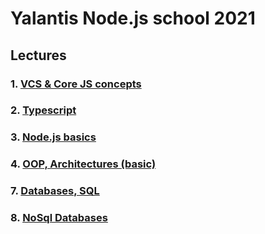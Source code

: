 # Yalantis Node.js school 2021

## Lectures

### 1. [VCS & Core JS concepts](lecture_01/readme.md)

### 2. [Typescript](lecture_02/readme.md)

### 3. [Node.js basics](lecture_03/readme.md)

### 4. [OOP, Architectures (basic)](lecture_04/readme.md)

### 7. [Databases, SQL](lecture_07/readme.md)

### 8. [NoSql Databases](lecture_08/readme.md)
